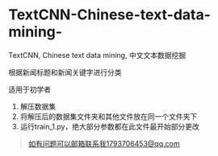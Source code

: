 # TextCNN-Chinese-text-data-mining-
TextCNN, Chinese text data mining, 中文文本数据挖掘

根据新闻标题和新闻关键字进行分类

适用于初学者
1. 解压数据集
2. 将解压后的数据集文件夹和其他文件放在同一个文件夹下
3. 运行train_1.py，绝大部分参数都在此文件最开始部分更改

> 如有问题可以邮箱联系我1793706453@qq.com
